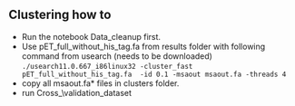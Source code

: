 ## Clustering how to
- Run the notebook Data_cleanup first.
- Use pET\_full_without\_his\_tag.fa from results folder with following command from usearch (needs to be downloaded)
```./usearch11.0.667_i86linux32 -cluster_fast pET_full_without_his_tag.fa  -id 0.1 -msaout msaout.fa -threads 4```
- copy all msaout.fa* files in clusters folder. 
- run Cross_\validation\_dataset

